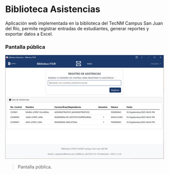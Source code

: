 # Biblioteca Asistencias
Aplicación web implementada en la biblioteca del TecNM Campus San Juan del Río, permite registrar entradas de estudiantes, generar reportes y exportar datos a Excel.

### Pantalla pública

![pantalla publica](screenshots/01-pantalla-publica.png)
> Pantalla pública.
